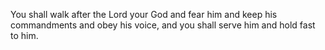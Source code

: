 You shall walk after the Lord your God and fear him and keep his commandments and obey his voice, and you shall serve him and hold fast to him.
